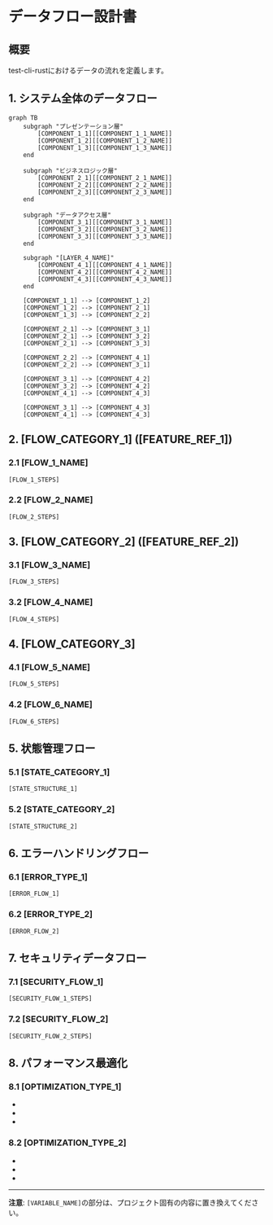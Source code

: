 # データフロー設計書

## 概要

test-cli-rustにおけるデータの流れを定義します。

## 1. システム全体のデータフロー

```mermaid
graph TB
    subgraph "プレゼンテーション層"
        [COMPONENT_1_1][[COMPONENT_1_1_NAME]]
        [COMPONENT_1_2][[COMPONENT_1_2_NAME]]
        [COMPONENT_1_3][[COMPONENT_1_3_NAME]]
    end
    
    subgraph "ビジネスロジック層"
        [COMPONENT_2_1][[COMPONENT_2_1_NAME]]
        [COMPONENT_2_2][[COMPONENT_2_2_NAME]]
        [COMPONENT_2_3][[COMPONENT_2_3_NAME]]
    end
    
    subgraph "データアクセス層"
        [COMPONENT_3_1][[COMPONENT_3_1_NAME]]
        [COMPONENT_3_2][[COMPONENT_3_2_NAME]]
        [COMPONENT_3_3][[COMPONENT_3_3_NAME]]
    end
    
    subgraph "[LAYER_4_NAME]"
        [COMPONENT_4_1][[COMPONENT_4_1_NAME]]
        [COMPONENT_4_2][[COMPONENT_4_2_NAME]]
        [COMPONENT_4_3][[COMPONENT_4_3_NAME]]
    end
    
    [COMPONENT_1_1] --> [COMPONENT_1_2]
    [COMPONENT_1_2] --> [COMPONENT_2_1]
    [COMPONENT_1_3] --> [COMPONENT_2_2]
    
    [COMPONENT_2_1] --> [COMPONENT_3_1]
    [COMPONENT_2_1] --> [COMPONENT_3_2]
    [COMPONENT_2_1] --> [COMPONENT_3_3]
    
    [COMPONENT_2_2] --> [COMPONENT_4_1]
    [COMPONENT_2_2] --> [COMPONENT_3_1]
    
    [COMPONENT_3_1] --> [COMPONENT_4_2]
    [COMPONENT_3_2] --> [COMPONENT_4_2]
    [COMPONENT_4_1] --> [COMPONENT_4_3]
    
    [COMPONENT_3_1] --> [COMPONENT_4_3]
    [COMPONENT_4_1] --> [COMPONENT_4_3]
```

## 2. [FLOW_CATEGORY_1] ([FEATURE_REF_1])

### 2.1 [FLOW_1_NAME]

```
[FLOW_1_STEPS]
```

### 2.2 [FLOW_2_NAME]

```
[FLOW_2_STEPS]
```

## 3. [FLOW_CATEGORY_2] ([FEATURE_REF_2])

### 3.1 [FLOW_3_NAME]

```
[FLOW_3_STEPS]
```

### 3.2 [FLOW_4_NAME]

```
[FLOW_4_STEPS]
```

## 4. [FLOW_CATEGORY_3]

### 4.1 [FLOW_5_NAME]

```
[FLOW_5_STEPS]
```

### 4.2 [FLOW_6_NAME]

```
[FLOW_6_STEPS]
```

## 5. 状態管理フロー

### 5.1 [STATE_CATEGORY_1]

```[STATE_FORMAT_1]
[STATE_STRUCTURE_1]
```

### 5.2 [STATE_CATEGORY_2]

```[STATE_FORMAT_2]
[STATE_STRUCTURE_2]
```

## 6. エラーハンドリングフロー

### 6.1 [ERROR_TYPE_1]

```
[ERROR_FLOW_1]
```

### 6.2 [ERROR_TYPE_2]

```
[ERROR_FLOW_2]
```

## 7. セキュリティデータフロー

### 7.1 [SECURITY_FLOW_1]

```
[SECURITY_FLOW_1_STEPS]
```

### 7.2 [SECURITY_FLOW_2]

```
[SECURITY_FLOW_2_STEPS]
```

## 8. パフォーマンス最適化

### 8.1 [OPTIMIZATION_TYPE_1]

- [OPTIMIZATION_1_1]: [OPTIMIZATION_1_1_DESC]
- [OPTIMIZATION_1_2]: [OPTIMIZATION_1_2_DESC]
- [OPTIMIZATION_1_3]: [OPTIMIZATION_1_3_DESC]

### 8.2 [OPTIMIZATION_TYPE_2]

- [OPTIMIZATION_2_1]: [OPTIMIZATION_2_1_DESC]
- [OPTIMIZATION_2_2]: [OPTIMIZATION_2_2_DESC]
- [OPTIMIZATION_2_3]: [OPTIMIZATION_2_3_DESC]

---

**注意**: `[VARIABLE_NAME]`の部分は、プロジェクト固有の内容に置き換えてください。